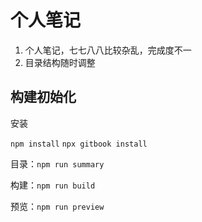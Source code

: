 # 个人笔记

1. 个人笔记，七七八八比较杂乱，完成度不一
2. 目录结构随时调整

## 构建初始化

安装

`npm install`
`npx gitbook install`

目录：`npm run summary`

构建：`npm run build`

预览：`npm run preview`
